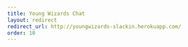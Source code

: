 ```yaml
---
title: Young Wizards Chat
layout: redirect
redirect_url: http://youngwizards-slackin.herokuapp.com/
order: 10
---
```

